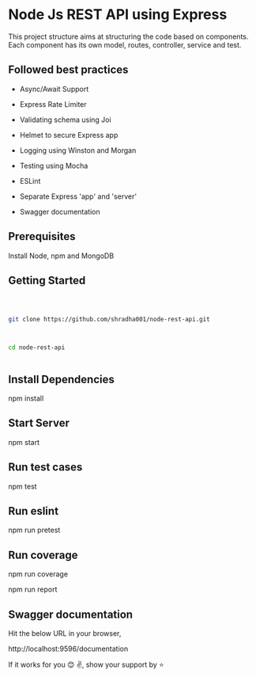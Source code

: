 # Node Js REST API using Express

This project structure aims at structuring the code based on components. Each component has its own model, routes, controller, service and test.

## Followed best practices

- Async/Await Support

* Express Rate Limiter

- Validating schema using Joi

* Helmet to secure Express app

- Logging using Winston and Morgan

* Testing using Mocha

- ESLint

* Separate Express 'app' and 'server'

- Swagger documentation

## Prerequisites

Install Node, npm and MongoDB

## Getting Started

```sh



git clone https://github.com/shradha001/node-rest-api.git



cd node-rest-api



```

## Install Dependencies

npm install

## Start Server

npm start

## Run test cases

npm test

## Run eslint

npm run pretest

## Run coverage

npm run coverage

npm run report

## Swagger documentation

Hit the below URL in your browser,

http://localhost:9596/documentation

If it works for you 😊 ✌️, show your support by ⭐
